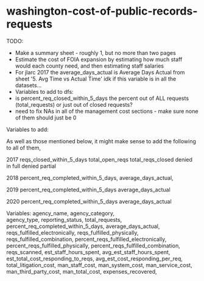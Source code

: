# washington-cost-of-public-records-requests

TODO:

- Make a summary sheet - roughly 1, but no more than two pages
- Estimate the cost of FOIA expansion by estimating how much staff would each county need, and then estimating staff salaries
- For jlarc 2017 the average_days_actual is Average Days Actual from sheet '5. Avg Time vs Actual Time' idk if this variable is in all the datasets... 
- Variables to add to dfs:
- is percent_req_closed_within_5_days the percent out of ALL requests (total_requests) or just out of closed requests?
- need to fix NAs in all of the management cost sections - make sure none of them should just be 0 

Variables to add:

As well as those mentioned below, it might make sense to add the following to all of them,


2017
reqs_closed_within_5_days
total_open_reqs
total_reqs_closed
denied in full
denied partial


2018
percent_req_completed_within_5_days,
average_days_actual,

2019
percent_req_completed_within_5_days
average_days_actual

2020
percent_req_completed_within_5_days
average_days_actual

Variables:
agency_name,
agency_category,    
agency_type,
reporting_status,
total_requests,
percent_req_completed_within_5_days,
average_days_actual,
reqs_fulfilled_electronically,
reqs_fulfilled_physically,
reqs_fulfilled_combination,
percent_reqs_fulfilled_electronically,
percent_reqs_fulfilled_physically,
percent_reqs_fulfilled_combination,
reqs_scanned,
est_staff_hours_spent,
avg_est_staff_hours_spent,
est_total_cost_responding_to_reqs,
avg_est_cost_responding_per_req,
total_litigation_cost,
man_staff_cost,
man_system_cost,
man_service_cost,
man_third_party_cost,
man_total_cost,
expenses_recovered,


